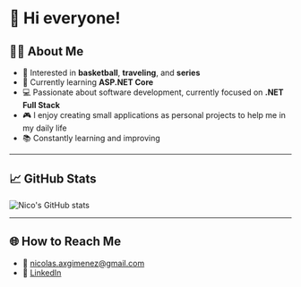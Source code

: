 # 👋 Hi everyone!

## 🧑‍💻 About Me
- 👀 Interested in **basketball**, **traveling**, and **series**
- 🌱 Currently learning **ASP.NET Core**
- 💻 Passionate about software development, currently focused on **.NET Full Stack**
- 🎮 I enjoy creating small applications as personal projects to help me in my daily life
- 📚 Constantly learning and improving

---

## 📈 GitHub Stats

![Nico's GitHub stats](https://github-readme-stats.vercel.app/api?username=nico-ag99&show_icons=true&theme=radical)

---

## 🌐 How to Reach Me
- 📧 [nicolas.axgimenez@gmail.com](mailto:nicolas.axgimenez@gmail.com)
- 💼 [LinkedIn](https://www.linkedin.com/in/nicoag99/)

<!---
nico-ag99/nico-ag99 is a ✨ special ✨ repository because its `README.md` (this file) appears on your GitHub profile.
You can click the Preview link to take a look at your changes.
--->
